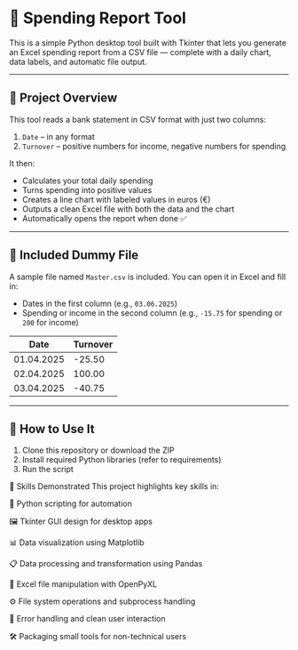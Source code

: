 # 🧾 Spending Report Tool

This is a simple Python desktop tool built with Tkinter that lets you generate an Excel spending report from a CSV file — complete with a daily chart, data labels, and automatic file output.

---

## 📂 Project Overview

This tool reads a bank statement in CSV format with just two columns:

1. `Date` – in any format
2. `Turnover` – positive numbers for income, negative numbers for spending

It then:
- Calculates your total daily spending
- Turns spending into positive values
- Creates a line chart with labeled values in euros (€)
- Outputs a clean Excel file with both the data and the chart
- Automatically opens the report when done ✅

---

## 📄 Included Dummy File

A sample file named `Master.csv` is included. You can open it in Excel and fill in:
- Dates in the first column (e.g., `03.06.2025`)
- Spending or income in the second column (e.g., `-15.75` for spending or `200` for income)

| Date       | Turnover |
|------------|----------|
| 01.04.2025 | -25.50   |
| 02.04.2025 | 100.00   |
| 03.04.2025 | -40.75   |

---

## 🚀 How to Use It

1. Clone this repository or download the ZIP
2. Install required Python libraries (refer to requirements)
3. Run the script

🧠 Skills Demonstrated
This project highlights key skills in:

🐍 Python scripting for automation

🖼 Tkinter GUI design for desktop apps

📊 Data visualization using Matplotlib

📋 Data processing and transformation using Pandas

📁 Excel file manipulation with OpenPyXL

⚙️ File system operations and subprocess handling

🧪 Error handling and clean user interaction

🛠 Packaging small tools for non-technical users


